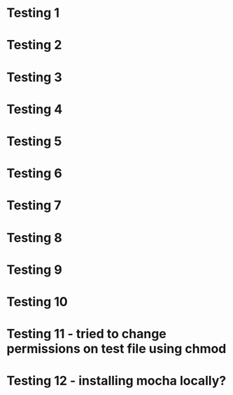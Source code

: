 # Testing 1
# Testing 2
# Testing 3
# Testing 4
# Testing 5
# Testing 6
# Testing 7
# Testing 8
# Testing 9
# Testing 10
# Testing 11 - tried to change permissions on test file using chmod
# Testing 12 - installing mocha locally?
